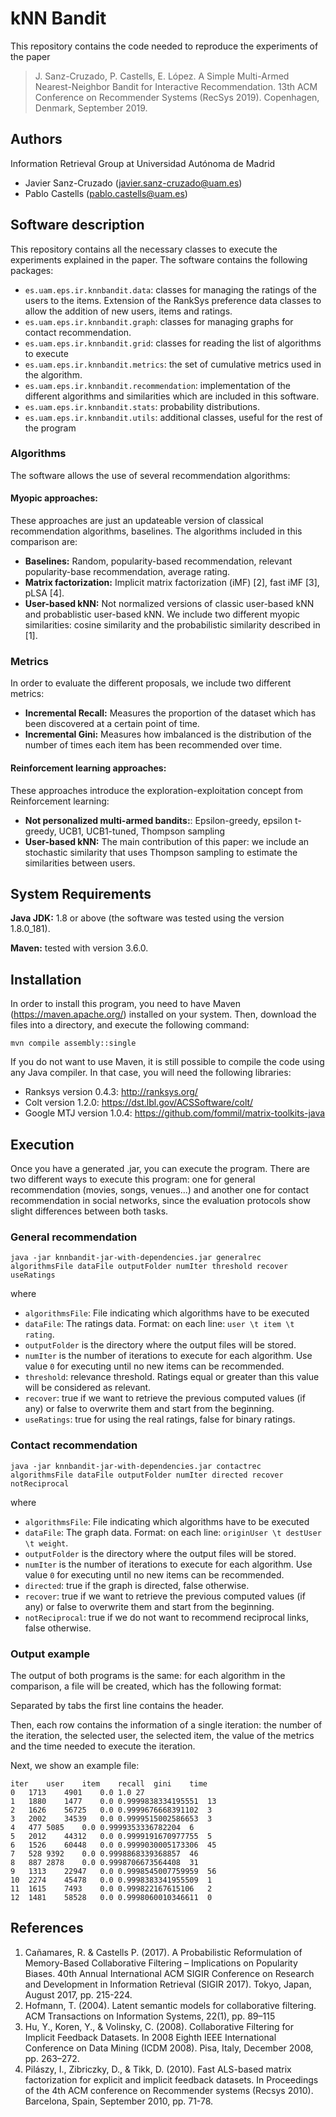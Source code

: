 # kNN Bandit
This repository contains the code needed to reproduce the experiments of the paper

> J. Sanz-Cruzado, P. Castells, E. López. A Simple Multi-Armed Nearest-Neighbor Bandit for Interactive Recommendation. 13th ACM Conference on Recommender Systems (RecSys 2019). Copenhagen, Denmark, September 2019.

## Authors
Information Retrieval Group at Universidad Autónoma de Madrid
- Javier Sanz-Cruzado (javier.sanz-cruzado@uam.es)
- Pablo Castells (pablo.castells@uam.es)
## Software description
This repository contains all the necessary classes to execute the experiments explained in the paper. The software contains the following packages:
- `es.uam.eps.ir.knnbandit.data`: classes for managing the ratings of the users to the items. Extension of the RankSys preference data classes to allow the addition of new users, items and ratings.
- `es.uam.eps.ir.knnbandit.graph`: classes for managing graphs for contact recommendation.
- `es.uam.eps.ir.knnbandit.grid`: classes for reading the list of algorithms to execute
- `es.uam.eps.ir.knnbandit.metrics`: the set of cumulative metrics used in the algorithm.
- `es.uam.eps.ir.knnbandit.recommendation`: implementation of the different algorithms and similarities which are included in this software.
- `es.uam.eps.ir.knnbandit.stats`: probability distributions.
- `es.uam.eps.ir.knnbandit.utils`: additional classes, useful for the rest of the program

### Algorithms
The software allows the use of several recommendation algorithms:
#### Myopic approaches:
These approaches are just an updateable version of classical recommendation algorithms, baselines. The algorithms included in this comparison are:
- **Baselines:** Random, popularity-based recommendation, relevant popularity-base recommendation, average rating.
- **Matrix factorization:** Implicit matrix factorization (iMF) [2], fast iMF [3], pLSA [4].
- **User-based kNN:** Not normalized versions of classic user-based kNN and probablistic user-based kNN.
We include two different myopic similarities: cosine similarity and the probabilistic similarity described in [1].

### Metrics
In order to evaluate the different proposals, we include two different metrics:
- **Incremental Recall:** Measures the proportion of the dataset which has been discovered at a certain point of time.
- **Incremental Gini:** Measures how imbalanced is the distribution of the number of times each item has been recommended over time.

#### Reinforcement learning approaches:
These approaches introduce the exploration-exploitation concept from Reinforcement learning:
- **Not personalized multi-armed bandits:**: Epsilon-greedy, epsilon t-greedy, UCB1, UCB1-tuned, Thompson sampling
- **User-based kNN:** The main contribution of this paper: we include an stochastic similarity that uses Thompson sampling to estimate the similarities between users. 

## System Requirements
**Java JDK:** 1.8 or above (the software was tested using the version 1.8.0_181).

**Maven:** tested with version 3.6.0.

## Installation
In order to install this program, you need to have Maven (https://maven.apache.org/) installed on your system. Then, download the files into a directory, and execute the following command:
```
mvn compile assembly::single
```
If you do not want to use Maven, it is still possible to compile the code using any Java compiler. In that case, you will need the following libraries:
- Ranksys version 0.4.3: http://ranksys.org/
- Colt version 1.2.0: https://dst.lbl.gov/ACSSoftware/colt/
- Google MTJ version 1.0.4: https://github.com/fommil/matrix-toolkits-java

## Execution
Once you have a generated .jar, you can execute the program. There are two different ways to execute this program: one for general recommendation (movies, songs, venues...) and another one for contact recommendation in social networks, since the evaluation protocols show slight differences between both tasks.

### General recommendation
```
java -jar knnbandit-jar-with-dependencies.jar generalrec algorithmsFile dataFile outputFolder numIter threshold recover useRatings
```
where
  - `algorithmsFile`: File indicating which algorithms have to be executed
  - `dataFile`: The ratings data. Format: on each line: `user \t item \t rating`.
  - `outputFolder` is the directory where the output files will be stored.
  - `numIter` is the number of iterations to execute for each algorithm. Use value `0` for executing until no new items can be recommended.
  - `threshold`: relevance threshold. Ratings equal or greater than this value will be considered as relevant.
  - `recover`: true if we want to retrieve the previous computed values (if any) or false to overwrite them and start from the beginning.
  - `useRatings`: true for using the real ratings, false for binary ratings.
### Contact recommendation
```
java -jar knnbandit-jar-with-dependencies.jar contactrec algorithmsFile dataFile outputFolder numIter directed recover notReciprocal
```
where
  - `algorithmsFile`: File indicating which algorithms have to be executed
  - `dataFile`: The graph data. Format: on each line: `originUser \t destUser \t weight`.
  - `outputFolder` is the directory where the output files will be stored.
  - `numIter` is the number of iterations to execute for each algorithm. Use value `0` for executing until no new items can be recommended.
  - `directed`: true if the graph is directed, false otherwise.
  - `recover`: true if we want to retrieve the previous computed values (if any) or false to overwrite them and start from the beginning.
  - `notReciprocal`: true if we do not want to recommend reciprocal links, false otherwise.
### Output example
The output of both programs is the same: for each algorithm in the comparison, a file will be created, which has the following format:

Separated by tabs the first line contains the header.

Then, each row contains the information of a single iteration: the number of the iteration, the selected user, the selected item, the value of the metrics and the time needed to execute the iteration.

Next, we show an example file:
```
iter	user	item	recall	gini	time
0	1713	4901	0.0	1.0	27
1	1880	1477	0.0	0.9999838334195551	13
2	1626	56725	0.0	0.9999676668391102	3
3	2002	34539	0.0	0.9999515002586653	3
4	477	5085	0.0	0.9999353336782204	6
5	2012	44312	0.0	0.9999191670977755	5
6	1526	60448	0.0	0.9999030005173306	45
7	528	9392	0.0	0.9998868339368857	46
8	887	2878	0.0	0.9998706673564408	31
9	1313	22947	0.0	0.9998545007759959	56
10	2274	45478	0.0	0.9998383341955509	1
11	1615	7493	0.0	0.999822167615106	2
12	1481	58528	0.0	0.9998060010346611	0
```
## References
1. Cañamares, R. & Castells P. (2017). A Probabilistic Reformulation of Memory-Based Collaborative Filtering – Implications on Popularity Biases. 40th Annual International ACM SIGIR Conference on Research and Development in Information Retrieval (SIGIR 2017). Tokyo, Japan, August 2017, pp. 215-224.
2. Hofmann, T. (2004). Latent semantic models for collaborative filtering. ACM Transactions on Information Systems, 22(1), pp. 89–115
3. Hu, Y., Koren, Y., & Volinsky, C. (2008). Collaborative Filtering for Implicit Feedback Datasets. In 2008 Eighth IEEE International Conference on Data Mining (ICDM 2008). Pisa, Italy, December 2008, pp. 263–272.
4. Pilászy, I., Zibriczky, D., & Tikk, D. (2010). Fast ALS-based matrix factorization for explicit and implicit feedback datasets. In Proceedings of the 4th ACM conference on Recommender systems (Recsys 2010). Barcelona, Spain, September 2010, pp. 71-78.
